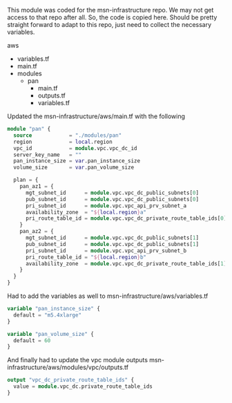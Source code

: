 This module was coded for the msn-infrastructure repo. We may not get access to
that repo after all. So, the code is copied here. Should be pretty straight
forward to adapt to this repo, just need to collect the necessary variables.

aws

- variables.tf
- main.tf
- modules
  - pan
    - main.tf
    - outputs.tf
    - variables.tf

Updated the msn-infrastructure/aws/main.tf with the following

```terraform
module "pan" {
  source            = "./modules/pan"
  region            = local.region
  vpc_id            = module.vpc.vpc_dc_id
  server_key_name   = ""
  pan_instance_size = var.pan_instance_size
  volume_size       = var.pan_volume_size

  plan = {
    pan_az1 = {
      mgt_subnet_id      = module.vpc.vpc_dc_public_subnets[0]
      pub_subnet_id      = module.vpc.vpc_dc_public_subnets[0]
      pri_subnet_id      = module.vpc.vpc_api_prv_subnet_a
      availability_zone  = "${local.region}a"
      pri_route_table_id = module.vpc.vpc_dc_private_route_table_ids[0]
    }
    pan_az2 = {
      mgt_subnet_id      = module.vpc.vpc_dc_public_subnets[1]
      pub_subnet_id      = module.vpc.vpc_dc_public_subnets[1]
      pri_subnet_id      = module.vpc.vpc_api_prv_subnet_b
      pri_route_table_id = "${local.region}b"
      availability_zone  = module.vpc.vpc_dc_private_route_table_ids[1]
    }
  }
}
```

Had to add the variables as well to msn-infrastructure/aws/variables.tf

```terraform
variable "pan_instance_size" {
  default = "m5.4xlarge"
}

variable "pan_volume_size" {
  default = 60
}
```

And finally had to update the vpc module outputs msn-infrastructure/aws/modules/vpc/outputs.tf

```terraform
output "vpc_dc_private_route_table_ids" {
  value = module.vpc_dc.private_route_table_ids
}
```
